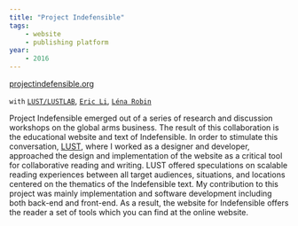 ```yaml
---
title: "Project Indefensible"
tags:
    - website
    - publishing platform
year:
    - 2016
---
```

[projectindefensible.org](https://projectindefensible.org)

`with` [`LUST/LUSTLAB`](https://lust.nl), [`Eric Li`](https://eric.young.li), [`Léna Robin`](https://linkedin.com/in/lenarobin)

Project Indefensible emerged out of a series of research and discussion workshops on the global arms business. The result of this collaboration is the educational website and text of Indefensible. In order to stimulate this conversation, [LUST](https://lust.nl), where I worked as a designer and developer, approached the design and implementation of the website as a critical tool for collaborative reading and writing. LUST offered speculations on scalable reading experiences between all target audiences, situations, and locations centered on the thematics of the Indefensible text.
My contribution to this project was mainly implementation and software development including both back-end and front-end. As a result, the website for Indefensible offers the reader a set of tools which you can find at the online website.
